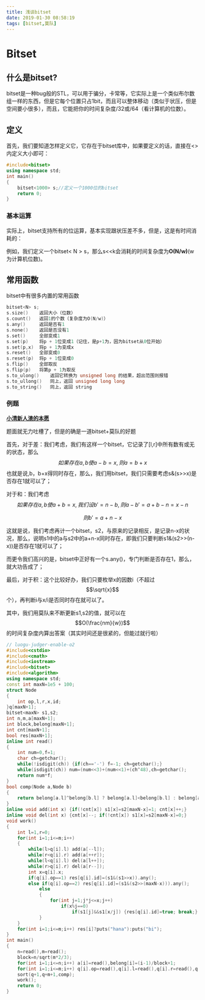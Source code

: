 ```yaml
---
title: 浅谈bitset
date: 2019-01-30 08:58:19
tags: [bitset,莫队]
---
```


# Bitset

## 什么是bitset?

bitset是一种bug般的STL，可以用于骗分，卡常等，它实际上是一个类似布尔数组一样的东西，但是它每个位置只占1bit，而且可以整体移动（类似于状压，但是空间要小很多），而且，它能把你的时间复杂度/32或/64（看计算机的位数）。

<!--more-->

## 定义

首先，我们要知道怎样定义它，它存在于bitset库中，如果要定义的话，直接在<>内定义大小即可：

```c++
#include<bitset>
using namespace std;
int main()
{
    bitset<1000> s;//定义一个1000位的bitset
    return 0;
}
```

### 基本运算

实际上，bitset支持所有的位运算，基本实现跟状压差不多，但是，这是有时间消耗的：

例如，我们定义一个bitset< N > s，那么s<<k会消耗的时间复杂度为**O(N/w)**(w为计算机位数)。

## 常用函数

bitset中有很多内置的常用函数

```c++
bitset<N> s;
s.size()	返回大小（位数）
s.count()	返回1的个数（复杂度为O(N/w)）
s.any()		返回是否有1
s.none()	返回是否没有1
s.set()		全部变成1
s.set(p)	将p + 1位变成1（记住，是p+1为，因为bitset从0位开始）
s.set(p,x)	将p + 1为变成x
s.reset()	全部变成0
s.reset(p)	将p + 1位变成0
s.flip()	全部取反
s.flip(p)	将第p + 1为取反
s.to_ulong()	返回它转换为 unsigned long 的结果，超出范围则报错
s.to_ullong()	同上，返回 unsigned long long
s.to_string()	同上，返回 string
```

### 例题

[**小清新人渣的本愿**](https://www.luogu.org/problemnew/show/P3674)

题面就无力吐槽了，但是的确是一道bitset+莫队的好题

首先，对于差：我们考虑，我们有这样一个bitset，它记录了[l,r]中所有数有或无的状态，那么
$$
如果存在a,b使a-b=x,则a=b+x
$$
也就是说,b，b+x得同时存在，那么，我们用bitset，我们只需要考虑s&(s>>x)是否存在1就可以了；

对于和：我们考虑
$$
如果存在a,b使a+b=x,我们设b'=n-b,则a-b'=a+b-n=x-n
$$

$$
则b'=a+n-x
$$

这就是说，我们考虑再计一个bitset，s2，与原来的记录相反，是记录n-x的状况，那么，说明s1中的a与s2中的a+n-x同时存在，即我们只要判断s1&(s2>>(n-x))是否存在1就可以了；

而更令我们高兴的是，bitset中正好有一个s.any()，专门判断是否存在1，那么，就大功告成了；

最后，对于积：这个比较好办，我们只要枚举x的因数i（不超过$$\sqrt{x}$$个），再判断i与x/i是否同时存在就可以了。

其中，我们用莫队来不断更新s1,s2的值，就可以在$$O(\frac{nm}{w})$$的时间复杂度内算出答案（其实时间还是很紧的，但能过就行啦）

```c++
// luogu-judger-enable-o2
#include<cstdio>
#include<cmath>
#include<iostream>
#include<bitset>
#include<algorithm>
using namespace std;
const int maxN=1e5 + 100;
struct Node
{
    int op,l,r,x,id;
}q[maxN+1];
bitset<maxN> s1,s2;
int n,m,a[maxN+1];
int block,belong[maxN+1];
int cnt[maxN+1];
bool res[maxN+1];
inline int read()
{
    int num=0,f=1;
    char ch=getchar();
    while(!isdigit(ch)) {if(ch=='-') f=-1; ch=getchar();}
    while(isdigit(ch)) num=(num<<3)+(num<<1)+(ch^48),ch=getchar();
    return num*f;
}
bool comp(Node a,Node b)
{
    return belong[a.l]^belong[b.l] ? belong[a.l]<belong[b.l] : belong[a.l]&1 ? a.r<b.r : a.r>b.r;
}
inline void add(int x) {if(!cnt[x]) s1[x]=s2[maxN-x]=1; cnt[x]++;}
inline void del(int x) {cnt[x]--; if(!cnt[x]) s1[x]=s2[maxN-x]=0;}
void work()
{
    int l=1,r=0;
    for(int i=1;i<=m;i++)
    {
        while(l>q[i].l) add(a[--l]);
        while(r<q[i].r) add(a[++r]);
        while(l<q[i].l) del(a[l++]);
        while(r>q[i].r) del(a[r--]);
        int x=q[i].x;
        if(q[i].op==1) res[q[i].id]=(s1&(s1>>x)).any();
        else if(q[i].op==2) res[q[i].id]=(s1&(s2>>(maxN-x))).any();
            else
            {
                for(int j=1;j*j<=x;j++)
                    if(x%j==0)
                        if(s1[j]&&s1[x/j]) {res[q[i].id]=true; break;}
            }
    }
    for(int i=1;i<=m;i++) res[i]?puts("hana"):puts("bi");
}
int main()
{
    n=read(),m=read();
    block=n/sqrt(m*2/3);
    for(int i=1;i<=n;i++) a[i]=read(),belong[i]=(i-1)/block+1;
    for(int i=1;i<=m;i++) q[i].op=read(),q[i].l=read(),q[i].r=read(),q[i].x=read(),q[i].id=i;
    sort(q+1,q+m+1,comp);
    work();
    return 0;
}
```

